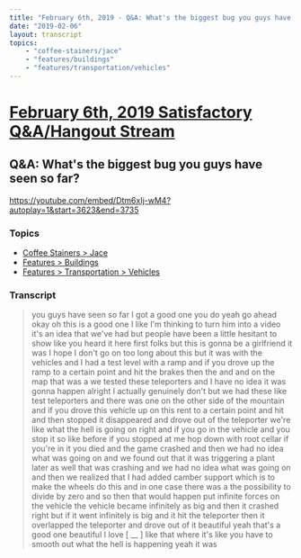 ```yaml
---
title: "February 6th, 2019 - Q&A: What's the biggest bug you guys have seen so far?"
date: "2019-02-06"
layout: transcript
topics: 
    - "coffee-stainers/jace"
    - "features/buildings"
    - "features/transportation/vehicles"
---
```

# [February 6th, 2019 Satisfactory Q&A/Hangout Stream](../2019-02-06.md)
## Q&A: What's the biggest bug you guys have seen so far?
https://youtube.com/embed/Dtm6xIj-wM4?autoplay=1&start=3623&end=3735
### Topics
* [Coffee Stainers > Jace](../topics/coffee-stainers/jace.md)
* [Features > Buildings](../topics/features/buildings.md)
* [Features > Transportation > Vehicles](../topics/features/transportation/vehicles.md)

### Transcript

> you guys have seen so far I got a good
> one you do yeah go ahead
> okay oh this is a good one I like I'm
> thinking to turn him into a video it's
> an idea that we've had but people have
> been a little hesitant to show like you
> heard it here first folks but this is
> gonna be a girlfriend
> it was I hope I don't go on too long
> about this but it was with the vehicles
> and I had a test level with a ramp and
> if you drove up the ramp to a certain
> point and hit the brakes then the and
> and on the map that was a we tested
> these teleporters and I have no idea it
> was gonna happen alright I actually
> genuinely don't but we had these like
> test teleporters and there was one on
> the other side of the mountain and if
> you drove this vehicle up on this rent
> to a certain point and hit and then
> stopped it disappeared and drove out of
> the teleporter we're like what the hell
> is going on right and if you go in the
> vehicle and you stop it so like before
> if you stopped at me hop down
> with root cellar if you're in it you
> died and the game crashed and then we
> had no idea what was going on and we
> found out that it was triggering a plant
> later as well that was crashing and we
> had no idea what was going on and then
> we realized that I had added camber
> support which is to make the wheels do
> this and in one case there was a the
> possibility to divide by zero and so
> then that would happen put infinite
> forces on the vehicle the vehicle became
> infinitely as big and then it crashed
> right but if it went infinitely is big
> and it hit the teleporter then it
> overlapped the teleporter and drove out
> of it beautiful yeah that's a good one
> beautiful I love [ __ ] like that where
> it's like you have to smooth out what
> the hell is happening yeah it was
